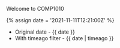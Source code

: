 ---
---

Welcome to COMP1010

{% assign date = '2021-11-11T12:21:00Z' %}

- Original date - {{ date }}
- With timeago filter - {{ date | timeago }}
